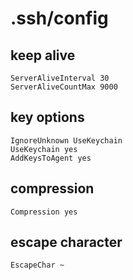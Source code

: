 # .ssh/config

## keep alive

    ServerAliveInterval 30
    ServerAliveCountMax 9000

## key options

    IgnoreUnknown UseKeychain
    UseKeychain yes
    AddKeysToAgent yes

## compression

    Compression yes

## escape character

    EscapeChar ~
